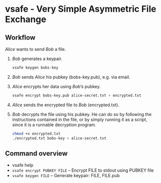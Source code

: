 vsafe - Very Simple Asymmetric File Exchange
============================================

Workflow
--------

*Alice* wants to send *Bob* a file.

  1. *Bob* generates a keypair.
     ```sh
     vsafe keygen bobs-key
     ```

  2. *Bob* sends *Alice* his pubkey (bobs-key.pub), e.g. via email.

  3. *Alice* encrypts her data using *Bob*’s pubkey.
     ```sh
     vsafe encrypt bobs-key.pub alice-secret.txt > encrypted.txt
     ```

  4. *Alice* sends the encrypted file to *Bob* (encrypted.txt).

  5. *Bob* decrypts the file using his pubkey. He can do so by following the
     instructions contained in the file, or by simply running it as a script,
     since it is a runnable decryption program.

     ```sh
     chmod +x encrypted.txt
     ./encrypted.txt bobs-key > alice-secret.txt
     ```

Command overview
----------------

  - vsafe help
  - `vsafe encrypt PUBKEY FILE` – Encrypt FILE to stdout using PUBKEY file
  - `vsafe keygen FILE` – Generate keypair: FILE, FILE.pub
